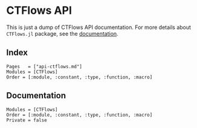 # CTFlows API

This is just a dump of CTFlows API documentation.
For more details about `CTFlows.jl` package, see the [documentation](https://control-toolbox.org/docs/ctflows).

## Index

```@index
Pages   = ["api-ctflows.md"]
Modules = [CTFlows]
Order = [:module, :constant, :type, :function, :macro]
```

## Documentation

```@autodocs
Modules = [CTFlows]
Order = [:module, :constant, :type, :function, :macro]
Private = false
```
